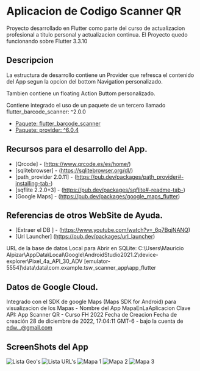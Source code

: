 # Aplicacion de Codigo Scanner QR

Proyecto desarrollado en Flutter como parte del curso de actualizacion profesional a titulo personal y actualizacion continua.
El Proyecto quedo funcionando sobre Flutter 3.3.10

## Descripcion

La estructura de desarrollo contiene un Provider que refresca el contenido del App segun la opcion del bottom Navigation personalizado.

Tambien contiene un floating Action Buttom personalizado.

Contiene integrado el uso de un paquete de un tercero llamado flutter_barcode_scanner: ^2.0.0

- [Paquete: flutter_barcode_scanner](https://pub.dev/packages/flutter_barcode_scanner)
- [Paquete: provider: ^6.0.4 ](https://pub.dev/packages/provider)

## Recursos para el desarrollo del App.

- [Qrcode] - (https://www.qrcode.es/es/home/)
- [sqlitebrowser] - (https://sqlitebrowser.org/dl/)
- [path_provider 2.0.11] - (https://pub.dev/packages/path_provider#-installing-tab-)
- [sqflite 2.2.0+3] - (https://pub.dev/packages/sqflite#-readme-tab-)
- [Google Maps] - (https://pub.dev/packages/google_maps_flutter)

## Referencias de otros WebSite de Ayuda.
- [Extraer el DB ] - (https://www.youtube.com/watch?v=_6p7BqjNANQ)
- [Url Launcher] (https://pub.dev/packages/url_launcher)

URL de la base de datos Local para Abrir en SQLite:
C:\Users\Mauricio Alpizar\AppData\Local\Google\AndroidStudio2021.2\device-explorer\Pixel_4a_API_30_ADV [emulator-5554]\data\data\com.example.tsw_scanner_app\app_flutter

## Datos de Google Cloud.

Integrado con el SDK de google Maps (Maps SDK for Android) para visualizacion de los Mapas - Nombre del App MapaEnLaAplicacion Clave API: App Scanner QR - Curso FH 2022
Fecha de Creacion Fecha de creación 28 de diciembre de 2022, 17:04:11 GMT-6 - bajo la cuenta de edw...@gmail.com

## ScreenShots del App

![Lista Geo's](https://github.com/edwalpca/scannerQRCodeApp2022/blob/main/info_proyecto/screenshots/listaUbicaciones.png)
![Lista URL's](https://github.com/edwalpca/scannerQRCodeApp2022/blob/main/info_proyecto/screenshots/listaUrls.png)
![Mapa 1     ](https://github.com/edwalpca/scannerQRCodeApp2022/blob/main/info_proyecto/screenshots/mapa1.png)
![Mapa 2     ](https://github.com/edwalpca/scannerQRCodeApp2022/blob/main/info_proyecto/screenshots/mapa2.png)
![Mapa 3     ](https://github.com/edwalpca/scannerQRCodeApp2022/blob/main/info_proyecto/screenshots/mapa3.png)

